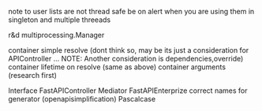 note to user lists are not thread safe be on alert when you are using them in singleton and multiple threeads

r&d multiprocessing.Manager

container simple resolve (dont think so, may be its just a consideration for APIController ... NOTE: Another consideration is dependencies,override)
container lifetime on resolve (same as above)
container arguments (research first)

Interface
FastAPIController
Mediator
FastAPIEnterprize
correct names for generator (openapisimplification)
Pascalcase
